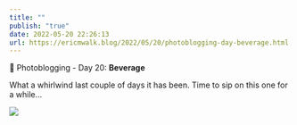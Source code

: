```yaml
---
title: ""
publish: "true"
date: 2022-05-20 22:26:13
url: https://ericmwalk.blog/2022/05/20/photoblogging-day-beverage.html
---
```


📸 Photoblogging - Day 20: **Beverage**

What a whirlwind last couple of days it has been. Time to sip on this one for a while...

![](https://ericmwalk.blog/uploads/2022/9d8731f5dd.jpg)

